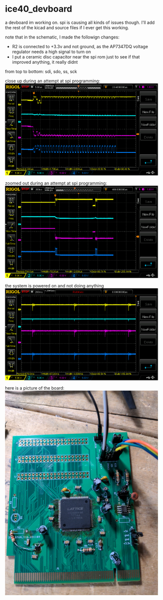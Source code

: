 # ice40_devboard
a devboard im working on. spi is causing all kinds of issues though. I'll add the rest of the kicad and source files if I ever get this working.

note that in the schematic, I made the followign changes: 
* R2 is connected to +3.3v and not ground, as the AP7347DQ voltage regulator needs a high signal to turn on
* I put a ceramic disc capacitor near the spi rom just to see if that improved anything, it really didnt

from top to bottom: sdi, sdo, ss, sck

close up during an attempt at spi programming:
![close up](close_up.png)

zoomed out during an attempt at spi programming:
![zoomed out](zoomed_out.png)

the system is powered on and not doing anything
![zoomed out 2](power_on_doing_nothing.png)

here is a picture of the board:
![a picture of the system](picture.jpg)

